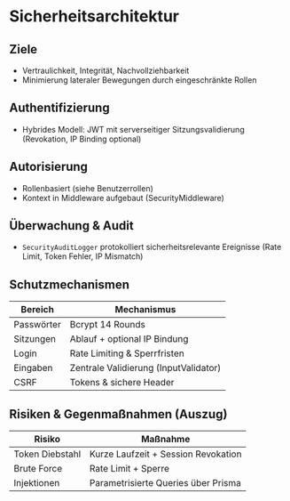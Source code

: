 # Sicherheitsarchitektur

## Ziele
- Vertraulichkeit, Integrität, Nachvollziehbarkeit
- Minimierung lateraler Bewegungen durch eingeschränkte Rollen

## Authentifizierung
- Hybrides Modell: JWT mit serverseitiger Sitzungsvalidierung (Revokation, IP Binding optional)

## Autorisierung
- Rollenbasiert (siehe Benutzerrollen)
- Kontext in Middleware aufgebaut (SecurityMiddleware)

## Überwachung & Audit
- `SecurityAuditLogger` protokolliert sicherheitsrelevante Ereignisse (Rate Limit, Token Fehler, IP Mismatch)

## Schutzmechanismen
| Bereich | Mechanismus |
| ------- | ----------- |
| Passwörter | Bcrypt 14 Rounds |
| Sitzungen | Ablauf + optional IP Bindung |
| Login | Rate Limiting & Sperrfristen |
| Eingaben | Zentrale Validierung (InputValidator) |
| CSRF | Tokens & sichere Header |

## Risiken & Gegenmaßnahmen (Auszug)
| Risiko | Maßnahme |
| ------ | -------- |
| Token Diebstahl | Kurze Laufzeit + Session Revokation |
| Brute Force | Rate Limit + Sperre |
| Injektionen | Parametrisierte Queries über Prisma |

